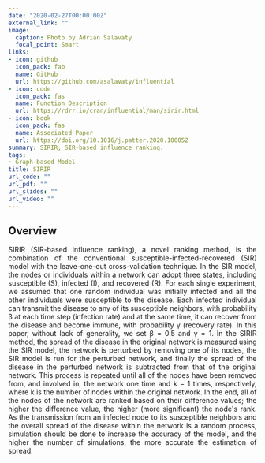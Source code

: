 ```yaml
---
date: "2020-02-27T00:00:00Z"
external_link: ""
image:
  caption: Photo by Adrian Salavaty
  focal_point: Smart
links:
- icon: github
  icon_pack: fab
  name: GitHub
  url: https://github.com/asalavaty/influential
- icon: code
  icon_pack: fas
  name: Function Description 
  url: https://rdrr.io/cran/influential/man/sirir.html
- icon: book
  icon_pack: fas
  name: Associated Paper 
  url: https://doi.org/10.1016/j.patter.2020.100052
summary: SIRIR; SIR-based influence ranking.
tags:
- Graph-based Model
title: SIRIR
url_code: ""
url_pdf: ""
url_slides: ""
url_video: ""
---
```


## Overview

<div style="text-align: justify">
SIRIR (SIR-based influence ranking), a novel ranking method, is the combination of the conventional susceptible-infected-recovered (SIR) model with the leave-one-out cross-validation technique. In the SIR model, the nodes or individuals within a network can adopt three states, including susceptible (S), infected (I), and recovered (R). For each single experiment, we assumed that one random individual was initially infected and all the other individuals were susceptible to the disease. Each infected individual can transmit the disease to any of its susceptible neighbors, with probability β at each time step (infection rate) and at the same time, it can recover from the disease and become immune, with probability γ (recovery rate). In this paper, without lack of generality, we set β = 0.5 and γ = 1. In the SIRIR method, the spread of the disease in the original network is measured using the SIR model, the network is perturbed by removing one of its nodes, the SIR model is run for the perturbed network, and finally the spread of the disease in the perturbed network is subtracted from that of the original network. This process is repeated until all of the nodes have been removed from, and involved in, the network one time and k − 1 times, respectively, where k is the number of nodes within the original network. In the end, all of the nodes of the network are ranked based on their difference values; the higher the difference value, the higher (more significant) the node's rank. As the transmission from an infected node to its susceptible neighbors and the overall spread of the disease within the network is a random process, simulation should be done to increase the accuracy of the model, and the higher the number of simulations, the more accurate the estimation of spread.
</div>
